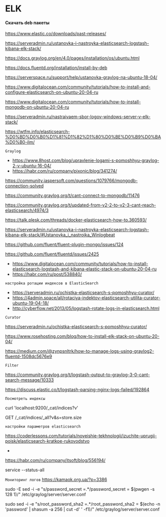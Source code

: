 # ELK

#### Скачать deb пакеты
https://www.elastic.co/downloads/past-releases/

https://serveradmin.ru/ustanovka-i-nastroyka-elasticsearch-logstash-kibana-elk-stack/

https://docs.graylog.org/en/4.0/pages/installation/os/ubuntu.html

https://docs.fluentd.org/installation/install-by-deb

https://serverspace.ru/support/help/ustanovka-graylog-na-ubuntu-18-04/

https://www.digitalocean.com/community/tutorials/how-to-install-and-configure-elasticsearch-on-ubuntu-20-04-ru

https://www.digitalocean.com/community/tutorials/how-to-install-mongodb-on-ubuntu-20-04-ru

https://serveradmin.ru/nastraivaem-sbor-logov-windows-server-v-elk-stack/

https://wtfm.info/elasticsearch-%D0%BD%D0%B0%D1%81%D1%82%D1%80%D0%BE%D0%B9%D0%BA%D0%B0-ilm/
```
Graylog
```
- https://www.8host.com/blog/upravlenie-logami-s-pomoshhyu-graylog-2-v-ubuntu-16-04/
- https://habr.com/ru/company/pixonic/blog/341274/



https://community.jaspersoft.com/questions/1079766/mongodb-connection-solved

https://community.graylog.org/t/cant-connect-to-mongodb/11476

https://community.graylog.org/t/updated-from-v2-2-to-v2-3-cant-reach-elasticsearch/4974/3

https://talk.plesk.com/threads/docker-elasticsearch-how-to.360593/

https://serveradmin.ru/ustanovka-i-nastroyka-elasticsearch-logstash-kibana-elk-stack/#Ustanovka_i_nastrojka_Winlogbeat



https://github.com/fluent/fluent-plugin-mongo/issues/124

https://github.com/fluent/fluentd/issues/2425


- https://www.digitalocean.com/community/tutorials/how-to-install-elasticsearch-logstash-and-kibana-elastic-stack-on-ubuntu-20-04-ru
- https://habr.com/ru/post/538840/
```
настройка ротации индексов в ElasticSearch
```
- https://serveradmin.ru/ochistka-elasticsearch-s-pomoshhyu-curator/
- https://4admin.space/all/rotaciya-indektov-elasticsearch-utilita-curator-ubuntu-19-04-18/
- http://cyberflow.net/2013/05/logstash-rotate-logs-in-elasticsearch.html

```Curator```

https://serveradmin.ru/ochistka-elasticsearch-s-pomoshhyu-curator/


https://www.rosehosting.com/blog/how-to-install-elk-stack-on-ubuntu-20-04/

https://medium.com/@zynpsnltrk/how-to-manage-logs-using-graylog2-fluentd-1508dc5676e9

```Filter```

https://community.graylog.org/t/logstash-output-to-graylog-3-0-cant-search-message/10333

https://discuss.elastic.co/t/logstash-parsing-nginx-logs-failed/192864

```Посмотреть индексы```

curl 'localhost:9200/_cat/indices?v'

GET /_cat/indices/_all?v&s=store.size


```настройки параметров elasticsearch```

https://coderlessons.com/tutorials/noveishie-tekhnologii/izuchite-uprugii-poisk/elasticsearch-kratkoe-rukovodstvo

-
https://habr.com/ru/company/itsoft/blog/556194/


service --status-all

```Мониторинг логов```
https://kamaok.org.ua/?p=3386



sudo -E sed -i -e "s/password_secret =.*/password_secret = $(pwgen -s 128 1)/" /etc/graylog/server/server.conf

sudo sed -i -e "s/root_password_sha2 =.*/root_password_sha2 = $(echo -n 'password' | shasum -a 256 | cut -d' ' -f1)/" /etc/graylog/server/server.conf
